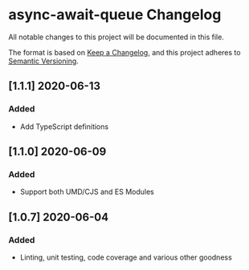 # async-await-queue Changelog

All notable changes to this project will be documented in this file.

The format is based on [Keep a Changelog](https://keepachangelog.com/en/1.0.0/),
and this project adheres to [Semantic Versioning](https://semver.org/spec/v2.0.0.html).

## [1.1.1] 2020-06-13

### Added
 - Add TypeScript definitions

## [1.1.0] 2020-06-09

### Added
 - Support both UMD/CJS and ES Modules

## [1.0.7] 2020-06-04

### Added
 - Linting, unit testing, code coverage and various other goodness